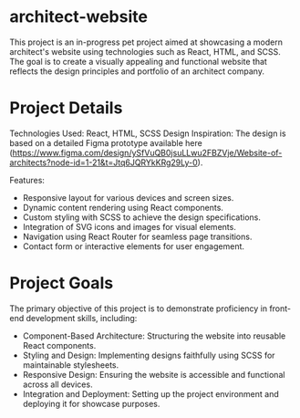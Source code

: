 # architect-website

This project is an in-progress pet project aimed at showcasing a modern architect's website using technologies such as React, HTML, and SCSS. The goal is to create a visually appealing and functional website that reflects the design principles and portfolio of an architect company.


# Project Details
Technologies Used: React, HTML, SCSS
Design Inspiration: The design is based on a detailed Figma prototype available here (https://www.figma.com/design/ySfVuQB0jsuLLwu2FBZVje/Website-of-architects?node-id=1-21&t=Jtq6JQRYkKRg29Ly-0).

Features:
- Responsive layout for various devices and screen sizes.
- Dynamic content rendering using React components.
- Custom styling with SCSS to achieve the design specifications.
- Integration of SVG icons and images for visual elements.
- Navigation using React Router for seamless page transitions.
- Contact form or interactive elements for user engagement.


# Project Goals
The primary objective of this project is to demonstrate proficiency in front-end development skills, including:
- Component-Based Architecture: Structuring the website into reusable React components.
- Styling and Design: Implementing designs faithfully using SCSS for maintainable stylesheets.
- Responsive Design: Ensuring the website is accessible and functional across all devices.
- Integration and Deployment: Setting up the project environment and deploying it for showcase purposes.
